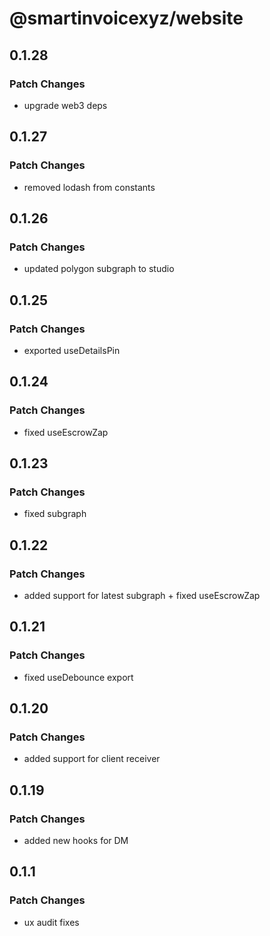# @smartinvoicexyz/website

## 0.1.28

### Patch Changes

- upgrade web3 deps

## 0.1.27

### Patch Changes

- removed lodash from constants

## 0.1.26

### Patch Changes

- updated polygon subgraph to studio

## 0.1.25

### Patch Changes

- exported useDetailsPin

## 0.1.24

### Patch Changes

- fixed useEscrowZap

## 0.1.23

### Patch Changes

- fixed subgraph

## 0.1.22

### Patch Changes

- added support for latest subgraph + fixed useEscrowZap

## 0.1.21

### Patch Changes

- fixed useDebounce export

## 0.1.20

### Patch Changes

- added support for client receiver

## 0.1.19

### Patch Changes

- added new hooks for DM

## 0.1.1

### Patch Changes

- ux audit fixes
